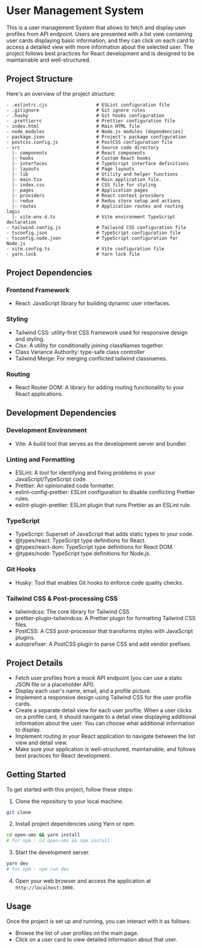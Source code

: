 # User Management System

This is a user management System that allows to fetch and display user profiles from API endpoint. Users are presented with a list view containing user cards displaying basic information, and they can click on each card to access a detailed view with more information about the selected user. The project follows best practices for React development and is designed to be maintainable and well-structured.

## Project Structure

Here's an overview of the project structure:

```
- .eslintrc.cjs                  # ESLint configuration file
- .gitignore                     # Git ignore rules
- .husky                         # Git hooks configuration
- .prettierrc                    # Prettier configuration file
- index.html                     # Main HTML file
- node_modules                   # Node.js modules (dependencies)
- package.json                   # Project's package configuration
- postcss.config.js              # PostCSS configuration file
- src                            # Source code directory
  |- components                  # React components
  |- hooks                       # Custom React hooks
  |- interfaces                  # TypeScript interface definitions
  |- layouts                     # Page layouts
  |- lib                         # Utility and helper functions
  |- main.tsx                    # Main application file.
  |- index.css                   # CSS file for styling
  |- pages                       # Application pages
  |- providers                   # React context providers
  |- redux                       # Redux store setup and actions
  |- routes                      # Application routes and routing logic
  |- vite-env.d.ts               # Vite environment TypeScript declaration
- tailwind.config.js             # Tailwind CSS configuration file
- tsconfig.json                  # TypeScript configuration file
- tsconfig.node.json             # TypeScript configuration for Node.js
- vite.config.ts                 # Vite configuration file
- yarn.lock                      # Yarn lock file

```

## Project Dependencies

### Frontend Framework

- React: JavaScript library for building dynamic user interfaces.

### Styling

- Tailwind CSS: utility-first CSS framework used for responsive design and styling.
- Clsx: A utility for conditionally joining classNames together.
- Class Variance Authority: type-safe class controller
- Tailwind Merge: For merging conflicted tailwind classnames.

### Routing

- React Router DOM: A library for adding routing functionality to your React applications.

## Development Dependencies

### Development Environment

- Vite: A build tool that serves as the development server and bundler.

### Linting and Formatting

- ESLint: A tool for identifying and fixing problems in your JavaScript/TypeScript code.
- Prettier: An opinionated code formatter.
- eslint-config-prettier: ESLint configuration to disable conflicting Prettier rules.
- eslint-plugin-prettier: ESLint plugin that runs Prettier as an ESLint rule.

### TypeScript

- TypeScript: Superset of JavaScript that adds static types to your code.
- @types/react: TypeScript type definitions for React.
- @types/react-dom: TypeScript type definitions for React DOM.
- @types/node: TypeScript type definitions for Node.js.

### Git Hooks

- Husky: Tool that enables Git hooks to enforce code quality checks.

### Tailwind CSS & Post-processing CSS

- tailwindcss: The core library for Tailwind CSS.
- prettier-plugin-tailwindcss: A Prettier plugin for formatting Tailwind CSS files.
- PostCSS: A CSS post-processor that transforms styles with JavaScript plugins.
- autoprefixer: A PostCSS plugin to parse CSS and add vendor prefixes.

## Project Details

- Fetch user profiles from a mock API endpoint (you can use a static JSON file or a placeholder API).
- Display each user's name, email, and a profile picture.
- Implement a responsive design using Tailwind CSS for the user profile cards.
- Create a separate detail view for each user profile. When a user clicks on a profile card, it should navigate to a detail view displaying additional information about the user. You can choose what additional information to display.
- Implement routing in your React application to navigate between the list view and detail view.
- Make sure your application is well-structured, maintainable, and follows best practices for React development.

## Getting Started

To get started with this project, follow these steps:

1. Clone the repository to your local machine.

```bash
git clone
```

2. Install project dependencies using Yarn or npm.

```bash
cd open-ums && yarn install
# for npm : cd open-ums && npm install
```

3. Start the development server.

```bash
yarn dev
# for npm : npm run dev
```

4. Open your web browser and access the application at `http://localhost:3000`.

## Usage

Once the project is set up and running, you can interact with it as follows:

- Browse the list of user profiles on the main page.
- Click on a user card to view detailed information about that user.
